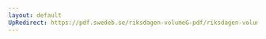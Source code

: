 ```yaml
---
layout: default
UpRedirect: https://pdf.swedeb.se/riksdagen-volumeG-pdf/riksdagen-volumeG-pdf/data/199798/reg_199798/reg_199798_0120.pdf
---
```

